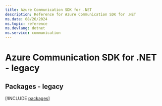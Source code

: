 ```yaml
---
title: Azure Communication SDK for .NET
description: Reference for Azure Communication SDK for .NET
ms.date: 08/26/2024
ms.topic: reference
ms.devlang: dotnet
ms.service: communication
---
```

# Azure Communication SDK for .NET - legacy
## Packages - legacy
[!INCLUDE [packages](communication-index.md)]